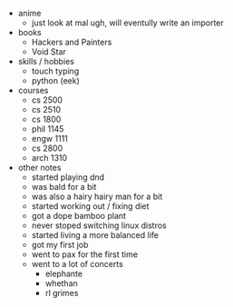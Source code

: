 - anime
    - just look at mal ugh, will eventully write an importer
- books
    - Hackers and Painters
    - Void Star
- skills / hobbies
    - touch typing
    - python (eek)
- courses
    - cs 2500
    - cs 2510
    - cs 1800
    - phil 1145
    - engw 1111
    - cs 2800
    - arch 1310
- other notes
    - started playing dnd
    - was bald for a bit
    - was also a hairy hairy man for a bit
    - started working out / fixing diet
    - got a dope bamboo plant
    - never stoped switching linux distros
    - started living a more balanced life
    - got my first job
    - went to pax for the first time
    - went to a lot of concerts
        - elephante
        - whethan
        - rl grimes
